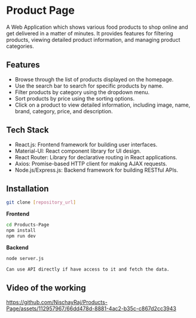 
# Product Page

A Web Application which shows various food products to shop online and get delivered in a matter of minutes. It provides features for filtering products, viewing detailed product information, and managing product categories.

## Features

- Browse through the list of products displayed on the homepage.
- Use the search bar to search for specific products by name.
- Filter products by category using the dropdown menu.
- Sort products by price using the sorting options.
- Click on a product to view detailed information, including image, name, brand, category, price, and description.

## Tech Stack

- React.js: Frontend framework for building user interfaces.
- Material-UI: React component library for UI design.
- React Router: Library for declarative routing in React  applications.
- Axios: Promise-based HTTP client for making AJAX requests.
- Node.js/Express.js: Backend framework for building RESTful APIs.
## Installation

```bash
git clone [repository_url]
```
**Frontend**
```bash
cd Products-Page
npm install 
npm run dev
```

**Backend**
```bash
node server.js
```

```bash
Can use API directly if have access to it and fetch the data.
```


## Video of the working

https://github.com/NischayRaj/Products-Page/assets/112957967/66dd478d-8881-4ac2-b35c-c867d2cc3943







